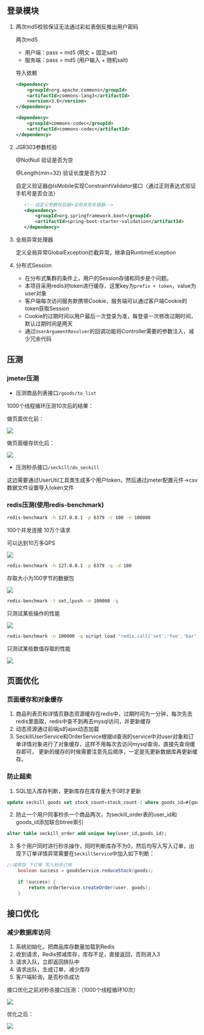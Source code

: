 ## 登录模块
1. 两次md5校验保证无法通过彩虹表倒反推出用户密码

    两次md5
    - 用户端：pass = md5 (明文 + 固定salt)
    - 服务端：pass = md5 (用户输入 + 随机salt)

    导入依赖
    ```xml
    <dependency>
        <groupId>org.apache.commons</groupId>
        <artifactId>commons-lang3</artifactId>
        <version>3.6</version>
    </dependency>
    
    <dependency>
        <groupId>commons-codec</groupId>
        <artifactId>commons-codec</artifactId>
    </dependency>
    
    ```

2. JSR303参数校验

    @NotNull 验证是否为空
    
    @Length(min=32) 验证长度是否为32
 
    自定义验证器@IsMobile实现ConstraintValidator接口（通过正则表达式验证手机号是否合法）
    
    ```xml
       <!--自定义参数校验器+全局异常处理器-->
       <dependency>
           <groupId>org.springframework.boot</groupId>
           <artifactId>spring-boot-starter-validation</artifactId>
       </dependency>
    ```

3. 全局异常处理器
   
   定义全局异常GlobalException拦截异常，继承自RuntimeException

4. 分布式Session

    - 在分布式集群的条件上，用户的Session存储和同步是个问题。
    - 本项目采用redis对token进行缓存，这里key为`prefix + token`，value为user对象
    - 客户端每次访问服务款携带Cookie，服务端可以通过客户端Cookie的token获取Session    
    - Cookie的过期时间以用户最后一次登录为准，每登录一次修改过期时间，默认过期时间是两天
    - 通过`UserArgumentResolver`的回调功能将Controller需要的参数注入，减少冗余代码
    
## 压测
### jmeter压测

- 压测商品列表接口`/goods/to_list`

1000个线程循环压测10次后的结果：

做页面优化前：

![](https://ws1.sinaimg.cn/large/73d640f7ly1fuqmauva7gj214d0663zh.jpg)

做页面缓存优化后：

![](https://ws1.sinaimg.cn/large/73d640f7ly1fuqmbwd33rj214h06575a.jpg)

- 压测秒杀接口`/seckill/do_seckill`

这边需要通过UserUtil工具类生成多个用户token，然后通过jmeter配置元件->csv数据文件设置导入token文件

### redis压测(使用redis-benchmark)
```bash
redis-benchmark -h 127.0.0.1 -p 6379 -c 100 -n 100000
```
100个并发连接 10万个请求

可以达到10万多QPS

![](https://ws1.sinaimg.cn/large/73d640f7ly1fuoqd1x9djj20dx0d4q4d.jpg)

```bash
redis-benchmark -h 127.0.0.1 -p 6379 -q -d 100
```
存取大小为100字节的数据包

![](https://ws1.sinaimg.cn/large/73d640f7ly1fuoqjm0jqpj20k40cj77e.jpg)

```bash
redis-benchmark -t set,lpush -n 100000 -q
```
只测试某些操作的性能

![](https://ws1.sinaimg.cn/large/73d640f7ly1fuoqn2n414j20b901h74e.jpg)


```bash
redis-benchmark -n 100000 -q script load "redis.call('set','foo','bar')"
```
只测试某些数值存取的性能

![](https://ws1.sinaimg.cn/large/73d640f7ly1fuoqpz3cikj20md00naa3.jpg)

## 页面优化

### 页面缓存和对象缓存
1. 商品列表页和详情页静态资源缓存在redis中，过期时间为一分钟，每次先去redis里面取，redis中查不到再去mysql访问，并更新缓存
2. 动态资源通过前端js的ajax动态加载
3. SeckillUserService和OrderService根据id查询的service中对user对象和订单详情对象进行了对象缓存，这样不用每次去访问mysql查询，直接先查询缓存即可，
更新的缓存的时候需要注意先后顺序，一定是先更新数据库再更新缓存。


### 防止超卖
1. SQL加入库存判断，更新库存在库存量大于0时才更新

```sql
update seckill_goods set stock_count=stock_count-1 where goods_id=#{goodsId} and stock_count > 0
```

2. 防止一个用户同事秒杀一个商品两次，为seckill_order表的user_id和goods_id添加联合btree索引

```sql
alter table seckill_order add unique key(user_id,goods_id);
```

3. 多个用户同时进行秒杀操作，同时判断库存不为0，然后均写入写入订单，出现下订单详情异常需要在`SeckillService`中加入如下判断：

```java
//减库存 下订单 写入秒杀订单
    boolean success = goodsService.reduceStock(goods);
    
    if (success) {
        return orderService.createOrder(user, goods);
    }
```

## 接口优化

### 减少数据库访问
1. 系统初始化，把商品库存数量加载到Redis
2. 收到请求，Redis预减库存，库存不足，直接返回，否则进入3
3. 请求入队，立即返回排队中
4. 请求出队，生成订单，减少库存
5. 客户端轮询，是否秒杀成功

接口优化之前对秒杀接口压测：（1000个线程循环10次）

![](https://ws1.sinaimg.cn/large/73d640f7ly1fuqv2bm872j214c05qwfc.jpg)

优化之后：

![](https://ws1.sinaimg.cn/large/73d640f7ly1fuqv23uv0oj214f05r3zd.jpg)